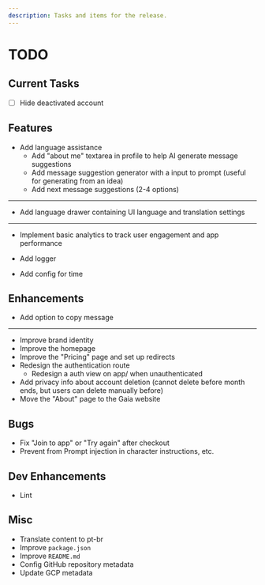 ```yaml
---
description: Tasks and items for the release.
---
```


# TODO

## Current Tasks

- [ ] Hide deactivated account

## Features

- Add language assistance
  - Add "about me" textarea in profile to help AI generate message suggestions
  - Add message suggestion generator with a input to prompt (useful for generating from an idea)
  - Add next message suggestions (2-4 options)

- ---
- Add language drawer containing UI language and translation settings
- ---
- Implement basic analytics to track user engagement and app performance
- Add logger

- Add config for time

## Enhancements

- Add option to copy message
---
- Improve brand identity
- Improve the homepage
- Improve the "Pricing" page and set up redirects
- Redesign the authentication route
  - Redesign a auth view on app/ when unauthenticated
- Add privacy info about account deletion (cannot delete before month ends, but users can delete manually before)
- Move the "About" page to the Gaia website

## Bugs

- Fix "Join to app" or "Try again" after checkout
- Prevent from Prompt injection in character instructions, etc.

## Dev Enhancements

- Lint

## Misc

- Translate content to pt-br
- Improve `package.json`
- Improve `README.md`
- Config GitHub repository metadata
- Update GCP metadata
